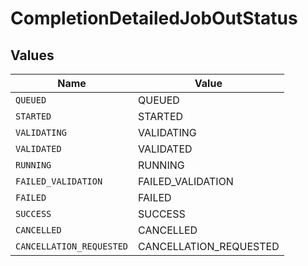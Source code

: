 # CompletionDetailedJobOutStatus


## Values

| Name                     | Value                    |
| ------------------------ | ------------------------ |
| `QUEUED`                 | QUEUED                   |
| `STARTED`                | STARTED                  |
| `VALIDATING`             | VALIDATING               |
| `VALIDATED`              | VALIDATED                |
| `RUNNING`                | RUNNING                  |
| `FAILED_VALIDATION`      | FAILED_VALIDATION        |
| `FAILED`                 | FAILED                   |
| `SUCCESS`                | SUCCESS                  |
| `CANCELLED`              | CANCELLED                |
| `CANCELLATION_REQUESTED` | CANCELLATION_REQUESTED   |